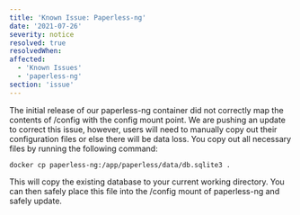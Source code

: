 ```yaml
---
title: 'Known Issue: Paperless-ng'
date: '2021-07-26'
severity: notice
resolved: true
resolvedWhen:
affected:
  - 'Known Issues'
  - 'paperless-ng'
section: 'issue'
---
```

The initial release of our paperless-ng container did not correctly map the contents of /config with the config mount point. We are pushing an update to correct this issue, however, users will need to manually copy out their configuration files or else there will be data loss. You copy out all necessary files by running the following command:

```
docker cp paperless-ng:/app/paperless/data/db.sqlite3 .
```

This will copy the existing database to your current working directory. You can then safely place this file into the /config mount of paperless-ng and safely update.
